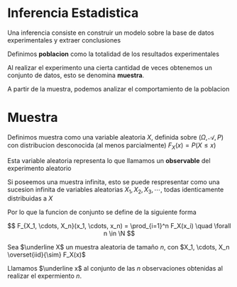 # Inferencia Estadistica

Una inferencia consiste en construir un modelo sobre la base de datos experimentales y extraer conclusiones

Definimos **poblacion** como la totalidad de los resultados experimentales

Al realizar el experimento una cierta cantidad de veces obtenemos un conjunto de datos, esto se denomina **muestra**.

A partir de la muestra, podemos analizar el comportamiento de la poblacion

# Muestra

Definimos muestra como una variable aleatoria $X$, definida sobre $(\Omega, \mathcal A, P)$ con distribucion desconocida (al menos parcialmente) $F_X(x) = P(X \leq x)$

Esta variable aleatoria representa lo que llamamos un **observable** del experimento aleatorio

Si poseemos una muestra infinita, esto se puede respresentar como una sucesion infinita de variables aleatorias $X_1, X_2, X_3, \cdots$, todas identicamente distribuidas a $X$

Por lo que la funcion de conjunto se define de la siguiente forma

$$
F_{X_1, \cdots, X_n}(x_1, \cdots, x_n) = \prod_{i=1}^n F_X(x_i) \quad \forall n \in \N
$$

Sea $\underline X$ un muestra aleatoria de tamaño $n$, con $X_1, \cdots, X_n \overset{iid}{\sim} F_X(x)$

Llamamos $\underline x$ al conjunto de las $n$ observaciones obtenidas al realizar el expermiento $n$.
